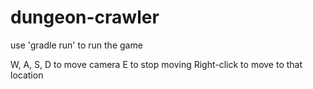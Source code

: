 dungeon-crawler
===============

use 'gradle run' to run the game

W, A, S, D to move camera
E to stop moving
Right-click to move to that location
